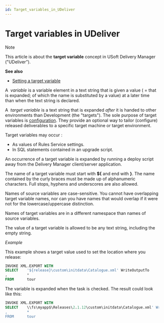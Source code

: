 ```yaml
---
id: Target_variables_in_UDeliver
---
```


# Target variables in UDeliver

> [!NOTE]
> This article is about the **target variable** concept in USoft Delivery Manager ("UDeliver”).

**See also**

- [Setting a target variable](/docs/Continuous_delivery/Delivery_Manager_basic_procedures/Setting_a_target_variable.md)

A  *variable* is a variable element in a text string that is given a value ( = that is expanded; of which the name is substituted by a value) at a later time than when the text string is declared.

A  *target variable* is a text string that is expanded *after* it is handed to other environments than Development (the "targets"). The sole purpose of target variables is [configuration](/docs/Continuous_delivery/Understanding_USoft_Delivery_Manager/Release_management_Configure_phase.md). They provide an optional way to tailor (configure) released deliverables to a specific target machine or target environment.

Target variables may occur :

- As values of Rules Service settings.
- In SQL statements contained in an upgrade script.

An occurrence of a target variable is expanded by running a deploy script away from the Delivery Manager client/server application.

The name of a target variable must start with **${** and end with **}**. The name contained by the curly braces must be made up of alphanumeric characters. Full stops, hyphens and underscores are also allowed.

Names of source variables are case-sensitive. You cannot have overlapping target variable names, nor can you have names that would overlap if it were not for the lowercase/uppercase distinction.

Names of target variables are in a different namespace than names of source variables.

The value of a target variable is allowed to be any text string, including the empty string.

*Example*

This example shows a target value used to set the location where you release:

```sql
INVOKE XML.EXPORT WITH
SELECT    '${release}\custom\initdata\Catalogue.xml' WriteOutputTo
,         *
FROM      tour

```

The variable is expanded when the task is checked. The result could look like this:

```sql
INVOKE XML.EXPORT WITH
SELECT    \\fs\myapp$\Releases\2.1.12\custom\initdata\Catalogue.xml' WriteOutputTo
,         *
FROM      tour

```